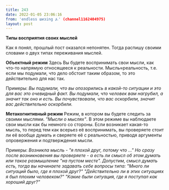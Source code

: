 ```yaml
---
title: 243
date: 2022-01-05 23:06:16
from: 'endless шизing ⍼' (channel1162404975)
layout: post
---
```


**Типы восприятия своих мыслей**

Как я понял, прошлый пост оказался непонятен.
Тогда распишу своими словами о двух типах переживания мыслей.

**Объектный режим**
Здесь Вы будете воспринимать свои мысли, как что-то напрямую относящееся к реальности. Мысль≈реальность, т.е. если мы подумали, что дело обстоит таким образом, то это действительно для нас так.

Примеры:
*Вы подумали, что вы опозорились в какой-то ситуации и это для вас это очевидный факт.
Вы подумали, что человек вам нагрубил, а значит так оно и есть.
Вы почувствовали, что вас оскорбили, значит вас действительно оскорбили.*

**Метакогнитивный режим**
Режим, в котором вы будете следить за своими мыслями. *"Мысли о мыслях"*. 
В этом режиме вы наблюдаете свои мысли как бы немного со стороны. Если возникает какая-то мысль, то перед тем как всерьез её воспринимать, вы проверяете стоит ли её вообще думать и сверяете её с реальностью, приводя аргументы опровержения и подтверждения мысли.

Примеры:
*Возникла мысль - "я плохой друг, потому что ..."
Но сразу после возникновения вы проверяете - а есть ли смысл об этом думать или такое размышление "на пустом месте". Допустим, смысл думать есть, тогда вы начинаете задавать себе вопросы типа:
"Много ли ситуаций было, где я плохой друг?"
"Действительно ли в этих ситуациях я был плохим человеком?"
"Какие были ситуация, где я поступал как хороший друг?"*
